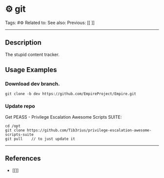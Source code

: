 # ⚙️ git
Tags: #⚙️ 
Related to: 
See also: 
Previous: [[ ]]

---
## Description

The stupid content tracker.

## Usage Examples

### Download dev branch. 

	git clone -b dev https://github.com/EmpireProject/Empire.git

### Update repo

Get PEASS - Privilege Escalation Awesome Scripts SUITE:

	cd /opt
	git clone https://github.com/Tib3rius/privilege-escalation-awesome-scripts-suite
	git pull	// to just update it

---
## References
- [[]]